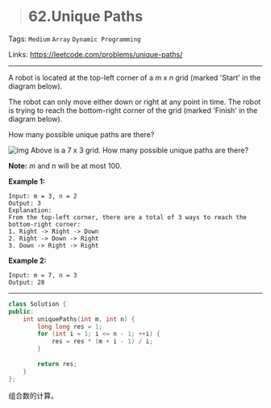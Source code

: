 > # 62.Unique Paths

Tags: `Medium` `Array` `Dynamic Programming`

Links: <https://leetcode.com/problems/unique-paths/>

-----

A robot is located at the top-left corner of a *m* x *n* grid (marked 'Start' in the diagram below).

The robot can only move either down or right at any point in time. The robot is trying to reach the bottom-right corner of the grid (marked 'Finish' in the diagram below).

How many possible unique paths are there?

![img](https://assets.leetcode.com/uploads/2018/10/22/robot_maze.png)
Above is a 7 x 3 grid. How many possible unique paths are there?

**Note:** *m* and *n* will be at most 100.

**Example 1:**

```
Input: m = 3, n = 2
Output: 3
Explanation:
From the top-left corner, there are a total of 3 ways to reach the bottom-right corner:
1. Right -> Right -> Down
2. Right -> Down -> Right
3. Down -> Right -> Right
```

**Example 2:**

```
Input: m = 7, n = 3
Output: 28
```

-----

```c++
class Solution {
public:
    int uniquePaths(int m, int n) {
        long long res = 1;
        for (int i = 1; i <= n - 1; ++i) {
            res = res * (m + i - 1) / i;
        }
        
        return res;
    }
};
```

组合数的计算。
